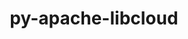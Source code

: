 ---
title: "py-apache-libcloud"
layout: cache
categories: [package, develop]
meta: {"versions": ["1.2.1"], "compilers": ["gcc@=11.1.0", "oneapi@=2023.1.0", "oneapi@=2023.2.0"], "oss": ["ubuntu20.04"], "platforms": ["linux"], "targets": ["ppc64le", "x86_64", "x86_64_v3"], "stacks": ["e4s", "e4s-oneapi", "e4s-power", "root"], "num_specs": 8, "num_specs_by_stack": {"e4s-power": 3, "root": 8, "e4s-oneapi": 3, "e4s": 2}}
spec_details: [{"hash": "viqaxl2nvfkcbbbfw4t7o6szoc2xrhv7", "compiler": "gcc@=11.1.0", "versions": ["1.2.1"], "os": "ubuntu20.04", "platform": "linux", "target": "ppc64le", "variants": ["build_system=python_pip"], "stacks": ["e4s-power", "root"], "size": "-", "tarball": "https://binaries.spack.io/develop/build_cache/linux-ubuntu20.04-ppc64le/gcc-11.1.0/py-apache-libcloud-1.2.1/linux-ubuntu20.04-ppc64le-gcc-11.1.0-py-apache-libcloud-1.2.1-viqaxl2nvfkcbbbfw4t7o6szoc2xrhv7.spack"}, {"hash": "doslz7x2ihi3x6mfbbenr3usku3pi32a", "compiler": "gcc@=11.1.0", "versions": ["1.2.1"], "os": "ubuntu20.04", "platform": "linux", "target": "ppc64le", "variants": ["build_system=python_pip"], "stacks": ["e4s-power", "root"], "size": "-", "tarball": "https://binaries.spack.io/develop/build_cache/linux-ubuntu20.04-ppc64le/gcc-11.1.0/py-apache-libcloud-1.2.1/linux-ubuntu20.04-ppc64le-gcc-11.1.0-py-apache-libcloud-1.2.1-doslz7x2ihi3x6mfbbenr3usku3pi32a.spack"}, {"hash": "fbcvujeeahjht3zdogadhhhe6pljruyf", "compiler": "gcc@=11.1.0", "versions": ["1.2.1"], "os": "ubuntu20.04", "platform": "linux", "target": "ppc64le", "variants": ["build_system=python_pip"], "stacks": ["e4s-power", "root"], "size": "-", "tarball": "https://binaries.spack.io/develop/build_cache/linux-ubuntu20.04-ppc64le/gcc-11.1.0/py-apache-libcloud-1.2.1/linux-ubuntu20.04-ppc64le-gcc-11.1.0-py-apache-libcloud-1.2.1-fbcvujeeahjht3zdogadhhhe6pljruyf.spack"}, {"hash": "qdt5mqsznuz3j5eo7y53htgcgevxxrhz", "compiler": "oneapi@=2023.1.0", "versions": ["1.2.1"], "os": "ubuntu20.04", "platform": "linux", "target": "x86_64", "variants": ["build_system=python_pip"], "stacks": ["e4s-oneapi", "root"], "size": "-", "tarball": "https://binaries.spack.io/develop/build_cache/linux-ubuntu20.04-x86_64/oneapi-2023.1.0/py-apache-libcloud-1.2.1/linux-ubuntu20.04-x86_64-oneapi-2023.1.0-py-apache-libcloud-1.2.1-qdt5mqsznuz3j5eo7y53htgcgevxxrhz.spack"}, {"hash": "m4ihj7iysvrwecatdgvcbkridgehnemm", "compiler": "oneapi@=2023.1.0", "versions": ["1.2.1"], "os": "ubuntu20.04", "platform": "linux", "target": "x86_64", "variants": ["build_system=python_pip"], "stacks": ["e4s-oneapi", "root"], "size": "-", "tarball": "https://binaries.spack.io/develop/build_cache/linux-ubuntu20.04-x86_64/oneapi-2023.1.0/py-apache-libcloud-1.2.1/linux-ubuntu20.04-x86_64-oneapi-2023.1.0-py-apache-libcloud-1.2.1-m4ihj7iysvrwecatdgvcbkridgehnemm.spack"}, {"hash": "dxt2lc75p22wtpu44bhksbaciweazhbk", "compiler": "oneapi@=2023.2.0", "versions": ["1.2.1"], "os": "ubuntu20.04", "platform": "linux", "target": "x86_64", "variants": ["build_system=python_pip"], "stacks": ["e4s-oneapi", "root"], "size": "-", "tarball": "https://binaries.spack.io/develop/build_cache/linux-ubuntu20.04-x86_64/oneapi-2023.2.0/py-apache-libcloud-1.2.1/linux-ubuntu20.04-x86_64-oneapi-2023.2.0-py-apache-libcloud-1.2.1-dxt2lc75p22wtpu44bhksbaciweazhbk.spack"}, {"hash": "p436eh76vigc37uob3toyf2l3lczxhpx", "compiler": "gcc@=11.1.0", "versions": ["1.2.1"], "os": "ubuntu20.04", "platform": "linux", "target": "x86_64_v3", "variants": ["build_system=python_pip"], "stacks": ["root", "e4s"], "size": "-", "tarball": "https://binaries.spack.io/develop/build_cache/linux-ubuntu20.04-x86_64_v3/gcc-11.1.0/py-apache-libcloud-1.2.1/linux-ubuntu20.04-x86_64_v3-gcc-11.1.0-py-apache-libcloud-1.2.1-p436eh76vigc37uob3toyf2l3lczxhpx.spack"}, {"hash": "vxmed2tttokzbe77ncuwckcx7g4w2ru2", "compiler": "gcc@=11.1.0", "versions": ["1.2.1"], "os": "ubuntu20.04", "platform": "linux", "target": "x86_64_v3", "variants": ["build_system=python_pip"], "stacks": ["root", "e4s"], "size": "-", "tarball": "https://binaries.spack.io/develop/build_cache/linux-ubuntu20.04-x86_64_v3/gcc-11.1.0/py-apache-libcloud-1.2.1/linux-ubuntu20.04-x86_64_v3-gcc-11.1.0-py-apache-libcloud-1.2.1-vxmed2tttokzbe77ncuwckcx7g4w2ru2.spack"}]
---